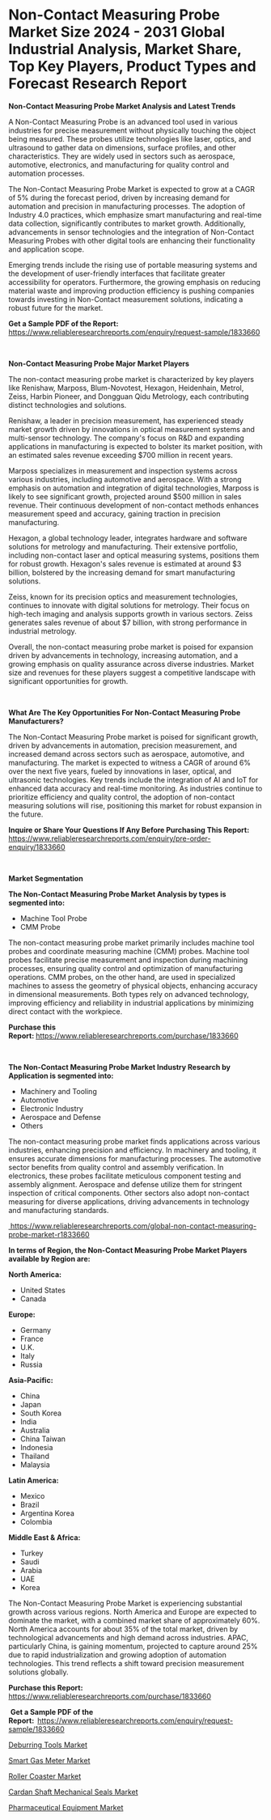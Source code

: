 <p><h1>Non-Contact Measuring Probe Market Size 2024 - 2031 Global Industrial Analysis, Market Share, Top Key Players, Product Types and Forecast Research Report</h1></p><p><strong>Non-Contact Measuring Probe Market Analysis and Latest Trends</strong></p>
<p><p>A Non-Contact Measuring Probe is an advanced tool used in various industries for precise measurement without physically touching the object being measured. These probes utilize technologies like laser, optics, and ultrasound to gather data on dimensions, surface profiles, and other characteristics. They are widely used in sectors such as aerospace, automotive, electronics, and manufacturing for quality control and automation processes. </p><p>The Non-Contact Measuring Probe Market is expected to grow at a CAGR of 5% during the forecast period, driven by increasing demand for automation and precision in manufacturing processes. The adoption of Industry 4.0 practices, which emphasize smart manufacturing and real-time data collection, significantly contributes to market growth. Additionally, advancements in sensor technologies and the integration of Non-Contact Measuring Probes with other digital tools are enhancing their functionality and application scope. </p><p>Emerging trends include the rising use of portable measuring systems and the development of user-friendly interfaces that facilitate greater accessibility for operators. Furthermore, the growing emphasis on reducing material waste and improving production efficiency is pushing companies towards investing in Non-Contact measurement solutions, indicating a robust future for the market.</p></p>
<p><strong>Get a Sample PDF of the Report:&nbsp;</strong> <a href="https://www.reliableresearchreports.com/enquiry/request-sample/1833660?utm_campaign=12&utm_medium=2&utm_source=Github&utm_content=ia&utm_term=19102024&utm_id=non-contact-measuring-probe">https://www.reliableresearchreports.com/enquiry/request-sample/1833660</a></p>
<p>&nbsp;</p>
<p><strong>Non-Contact Measuring Probe Major Market Players</strong></p>
<p><p>The non-contact measuring probe market is characterized by key players like Renishaw, Marposs, Blum-Novotest, Hexagon, Heidenhain, Metrol, Zeiss, Harbin Pioneer, and Dongguan Qidu Metrology, each contributing distinct technologies and solutions.</p><p>Renishaw, a leader in precision measurement, has experienced steady market growth driven by innovations in optical measurement systems and multi-sensor technology. The company's focus on R&D and expanding applications in manufacturing is expected to bolster its market position, with an estimated sales revenue exceeding $700 million in recent years.</p><p>Marposs specializes in measurement and inspection systems across various industries, including automotive and aerospace. With a strong emphasis on automation and integration of digital technologies, Marposs is likely to see significant growth, projected around $500 million in sales revenue. Their continuous development of non-contact methods enhances measurement speed and accuracy, gaining traction in precision manufacturing.</p><p>Hexagon, a global technology leader, integrates hardware and software solutions for metrology and manufacturing. Their extensive portfolio, including non-contact laser and optical measuring systems, positions them for robust growth. Hexagon's sales revenue is estimated at around $3 billion, bolstered by the increasing demand for smart manufacturing solutions.</p><p>Zeiss, known for its precision optics and measurement technologies, continues to innovate with digital solutions for metrology. Their focus on high-tech imaging and analysis supports growth in various sectors. Zeiss generates sales revenue of about $7 billion, with strong performance in industrial metrology.</p><p>Overall, the non-contact measuring probe market is poised for expansion driven by advancements in technology, increasing automation, and a growing emphasis on quality assurance across diverse industries. Market size and revenues for these players suggest a competitive landscape with significant opportunities for growth.</p></p>
<p>&nbsp;</p>
<p><strong>What Are The Key Opportunities For Non-Contact Measuring Probe Manufacturers?</strong></p>
<p><p>The Non-Contact Measuring Probe market is poised for significant growth, driven by advancements in automation, precision measurement, and increased demand across sectors such as aerospace, automotive, and manufacturing. The market is expected to witness a CAGR of around 6% over the next five years, fueled by innovations in laser, optical, and ultrasonic technologies. Key trends include the integration of AI and IoT for enhanced data accuracy and real-time monitoring. As industries continue to prioritize efficiency and quality control, the adoption of non-contact measuring solutions will rise, positioning this market for robust expansion in the future.</p></p>
<p><strong>Inquire or Share Your Questions If Any Before Purchasing This Report:</strong> <a href="https://www.reliableresearchreports.com/enquiry/pre-order-enquiry/1833660?utm_campaign=12&utm_medium=2&utm_source=Github&utm_content=ia&utm_term=19102024&utm_id=non-contact-measuring-probe">https://www.reliableresearchreports.com/enquiry/pre-order-enquiry/1833660</a></p>
<p>&nbsp;</p>
<p><strong>Market Segmentation</strong></p>
<p><strong>The Non-Contact Measuring Probe Market Analysis by types is segmented into:</strong></p>
<p><ul><li>Machine Tool Probe</li><li>CMM Probe</li></ul></p>
<p><p>The non-contact measuring probe market primarily includes machine tool probes and coordinate measuring machine (CMM) probes. Machine tool probes facilitate precise measurement and inspection during machining processes, ensuring quality control and optimization of manufacturing operations. CMM probes, on the other hand, are used in specialized machines to assess the geometry of physical objects, enhancing accuracy in dimensional measurements. Both types rely on advanced technology, improving efficiency and reliability in industrial applications by minimizing direct contact with the workpiece.</p></p>
<p><strong>Purchase this Report:&nbsp;</strong><a href="https://www.reliableresearchreports.com/purchase/1833660?utm_campaign=12&utm_medium=2&utm_source=Github&utm_content=ia&utm_term=19102024&utm_id=non-contact-measuring-probe">https://www.reliableresearchreports.com/purchase/1833660</a></p>
<p>&nbsp;</p>
<p><strong>The Non-Contact Measuring Probe Market Industry Research by Application is segmented into:</strong></p>
<p><ul><li>Machinery and Tooling</li><li>Automotive</li><li>Electronic Industry</li><li>Aerospace and Defense</li><li>Others</li></ul></p>
<p><p>The non-contact measuring probe market finds applications across various industries, enhancing precision and efficiency. In machinery and tooling, it ensures accurate dimensions for manufacturing processes. The automotive sector benefits from quality control and assembly verification. In electronics, these probes facilitate meticulous component testing and assembly alignment. Aerospace and defense utilize them for stringent inspection of critical components. Other sectors also adopt non-contact measuring for diverse applications, driving advancements in technology and manufacturing standards.</p></p>
<p><a href="https://www.reliableresearchreports.com/global-non-contact-measuring-probe-market-r1833660?utm_campaign=12&utm_medium=2&utm_source=Github&utm_content=ia&utm_term=19102024&utm_id=non-contact-measuring-probe">&nbsp;https://www.reliableresearchreports.com/global-non-contact-measuring-probe-market-r1833660</a></p>
<p><strong>In terms of Region, the Non-Contact Measuring Probe Market Players available by Region are:</strong></p>
<p>
    <p> <strong> North America: </strong>
        <ul>
            <li>United States</li>
            <li>Canada</li>
        </ul>
        </p> 
    <p> <strong> Europe: </strong>
        <ul>
            <li>Germany</li>
            <li>France</li>
            <li>U.K.</li>
            <li>Italy</li>
            <li>Russia</li>
        </ul>
        </p> 
    <p> <strong> Asia-Pacific: </strong>
        <ul>
            <li>China</li>
            <li>Japan</li>
            <li>South Korea</li>
            <li>India</li>
            <li>Australia</li>
            <li>China Taiwan</li>
            <li>Indonesia</li>
            <li>Thailand</li>
            <li>Malaysia</li>
        </ul>
        </p> 
    <p> <strong> Latin America: </strong>
        <ul>
            <li>Mexico</li>
            <li>Brazil</li>
            <li>Argentina Korea</li>
            <li>Colombia</li>
        </ul>
        </p> 
    <p> <strong> Middle East & Africa: </strong>
        <ul>
            <li>Turkey</li>
            <li>Saudi</li>
            <li>Arabia</li>
            <li>UAE</li>
            <li>Korea</li>
        </ul>
    </p>
    </p>
<p><p>The Non-Contact Measuring Probe Market is experiencing substantial growth across various regions. North America and Europe are expected to dominate the market, with a combined market share of approximately 60%. North America accounts for about 35% of the total market, driven by technological advancements and high demand across industries. APAC, particularly China, is gaining momentum, projected to capture around 25% due to rapid industrialization and growing adoption of automation technologies. This trend reflects a shift toward precision measurement solutions globally.</p></p>
<p><strong>Purchase this Report: </strong><a href="https://www.reliableresearchreports.com/purchase/1833660?utm_campaign=12&utm_medium=2&utm_source=Github&utm_content=ia&utm_term=19102024&utm_id=non-contact-measuring-probe">https://www.reliableresearchreports.com/purchase/1833660</a></p>
<p>&nbsp;<strong>Get a Sample PDF of the Report:&nbsp;&nbsp;</strong><a href="https://www.reliableresearchreports.com/enquiry/request-sample/1833660?utm_campaign=12&utm_medium=2&utm_source=Github&utm_content=ia&utm_term=19102024&utm_id=non-contact-measuring-probe">https://www.reliableresearchreports.com/enquiry/request-sample/1833660</a></p>
<p><strong></strong></p>
<p><p><a href="https://issuu.com/reportprime-2/docs/deburring-tools-market-size-2030.pp_45e67dd1f064d1?utm_campaign=12&utm_medium=2&utm_source=Github&utm_content=ia&utm_term=19102024&utm_id=non-contact-measuring-probe">Deburring Tools Market</a></p><p><a href="https://issuu.com/reportprime-2/docs/smart-gas-meter-market-size-2030.pp_4a6d02afea293e?utm_campaign=12&utm_medium=2&utm_source=Github&utm_content=ia&utm_term=19102024&utm_id=non-contact-measuring-probe">Smart Gas Meter Market</a></p><p><a href="https://www.linkedin.com/pulse/roller-coaster-landscape-product-spectrum-market-trajectories-njbaf?utm_campaign=12&utm_medium=2&utm_source=Github&utm_content=ia&utm_term=19102024&utm_id=non-contact-measuring-probe">Roller Coaster Market</a></p><p><a href="https://github.com/shauntarfpso/Market-Research-Report-List-1/blob/main/cardan-shaft-mechanical-seals-market.md?utm_campaign=12&utm_medium=2&utm_source=Github&utm_content=ia&utm_term=19102024&utm_id=non-contact-measuring-probe">Cardan Shaft Mechanical Seals Market</a></p><p><a href="https://www.linkedin.com/pulse/pharmaceutical-equipment-market-refracting-trends-consumer-behaviors-f19bf?utm_campaign=12&utm_medium=2&utm_source=Github&utm_content=ia&utm_term=19102024&utm_id=non-contact-measuring-probe">Pharmaceutical Equipment Market</a></p></p>